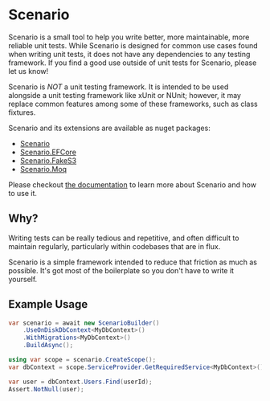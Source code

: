# Scenario

Scenario is a small tool to help you write better, more maintainable, more reliable unit tests. While Scenario is designed for common use cases found when writing unit tests, it does not have any dependencies to any testing framework. If you find a good use outside of unit tests for Scenario, please let us know!

Scenario is *NOT* a unit testing framework. It is intended to be used alongside a unit testing framework like xUnit or NUnit; however, it may replace common features among some of these frameworks, such as class fixtures.

Scenario and its extensions are available as nuget packages:

- [Scenario](https://www.nuget.org/packages/Scenario)
- [Scenario.EFCore](https://www.nuget.org/packages/Scenario.EFCore)
- [Scenario.FakeS3](https://www.nuget.org/packages/Scenario.FakeS3)
- [Scenario.Moq](https://www.nuget.org/packages/Scenario.Moq)

Please checkout [the documentation](https://dresswithpockets.github.io/Scenario) to learn more about Scenario and how to use it.

## Why?

Writing tests can be really tedious and repetitive, and often difficult to maintain regularly, particularly within codebases that are in flux.

Scenario is a simple framework intended to reduce that friction as much as possible. It's got most of the boilerplate so you don't have to write it yourself.

## Example Usage

```cs
var scenario = await new ScenarioBuilder()
    .UseOnDiskDbContext<MyDbContext>()
    .WithMigrations<MyDbContext>()
    .BuildAsync();

using var scope = scenario.CreateScope();
var dbContext = scope.ServiceProvider.GetRequiredService<MyDbContext>();

var user = dbContext.Users.Find(userId);
Assert.NotNull(user);
```
